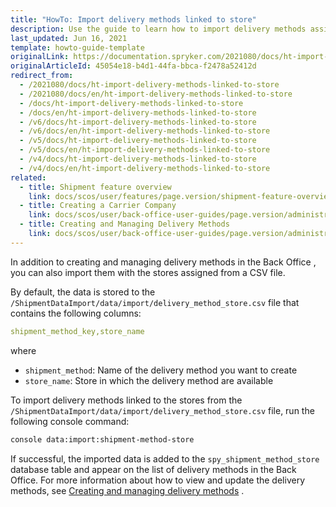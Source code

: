 ```yaml
---
title: "HowTo: Import delivery methods linked to store"
description: Use the guide to learn how to import delivery methods assigned to specific stores in the Back Office.
last_updated: Jun 16, 2021
template: howto-guide-template
originalLink: https://documentation.spryker.com/2021080/docs/ht-import-delivery-methods-linked-to-store
originalArticleId: 45054e18-b4d1-44fa-bbca-f2478a52412d
redirect_from:
  - /2021080/docs/ht-import-delivery-methods-linked-to-store
  - /2021080/docs/en/ht-import-delivery-methods-linked-to-store
  - /docs/ht-import-delivery-methods-linked-to-store
  - /docs/en/ht-import-delivery-methods-linked-to-store
  - /v6/docs/ht-import-delivery-methods-linked-to-store
  - /v6/docs/en/ht-import-delivery-methods-linked-to-store
  - /v5/docs/ht-import-delivery-methods-linked-to-store
  - /v5/docs/en/ht-import-delivery-methods-linked-to-store
  - /v4/docs/ht-import-delivery-methods-linked-to-store
  - /v4/docs/en/ht-import-delivery-methods-linked-to-store
related:
  - title: Shipment feature overview
    link: docs/scos/user/features/page.version/shipment-feature-overview.html
  - title: Creating a Carrier Company
    link: docs/scos/user/back-office-user-guides/page.version/administration/delivery-methods/creating-carrier-companies.html
  - title: Creating and Managing Delivery Methods
    link: docs/scos/user/back-office-user-guides/page.version/administration/delivery-methods/creating-and-managing-delivery-methods.html
---
```


In addition to creating and managing delivery methods in the Back Office <!-- link -->, you can also import them with the stores assigned from a CSV file.

By default, the data is stored to the `/ShipmentDataImport/data/import/delivery_method_store.csv` file that contains the following columns:

```yaml
shipment_method_key,store_name
```

where
* `shipment_method`: Name of the delivery method you want to create
* `store_name`: Store in which the delivery method are available

To import delivery methods linked to the stores from the `/ShipmentDataImport/data/import/delivery_method_store.csv` file, run the following console command:

```bash
console data:import:shipment-method-store
```

If successful, the imported data is added to the `spy_shipment_method_store` database table and appear on the list of delivery methods in the Back Office. For more information about how to view and update the delivery methods, see [Creating and managing delivery methods](/docs/scos/user/back-office-user-guides/{{site.version}}/administration/delivery-methods/creating-and-managing-delivery-methods.html) <!-- link -->.
